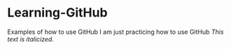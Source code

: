 # Learning-GitHub
Examples of how to use GitHub
I am just practicing how to use GitHub *This text is italicized.*
